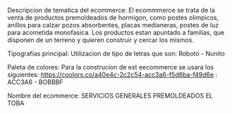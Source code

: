 Descripcion de tematica del ecommerce:
El ecommmerce se trata de la venta de productos premoldeados de hormigon, como postes olimpicos, anillos para calzar pozos absorbentes, placas medianeras, postes de luz para acometida monofasica. Los productos estan apuntado a familias, que disponen de un terreno y quieren construir y cercar los mismos.

Tipografias principal:
Utilizacion de tipo de letras que son:
Roboto - Nunito

Paleta de colores:
Para la construcion de est eecommerce se usara los siguientes:
https://coolors.co/a40e4c-2c2c54-acc3a6-f5d6ba-f49d6e :
ACC3A6 - BOBBBF

Nombre del ecommerce: SERVICIOS GENERALES PREMOLDEADOS EL TOBA
